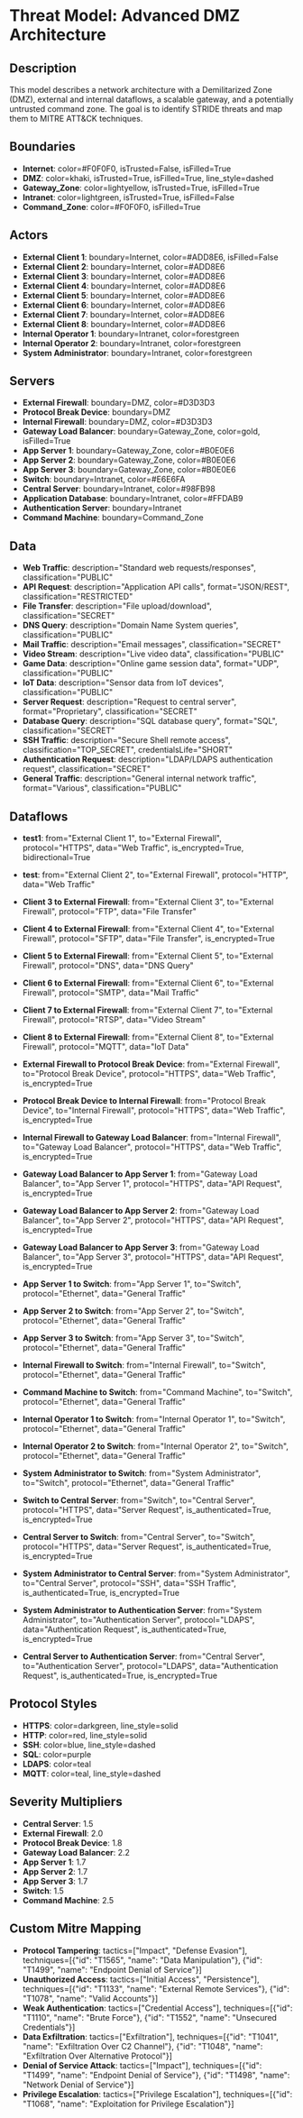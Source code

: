 # Threat Model: Advanced DMZ Architecture

## Description
This model describes a network architecture with a Demilitarized Zone (DMZ), external and internal dataflows, a scalable gateway, and a potentially untrusted command zone. The goal is to identify STRIDE threats and map them to MITRE ATT&CK techniques.

## Boundaries
- **Internet**: color=#F0F0F0, isTrusted=False, isFilled=True
- **DMZ**: color=khaki, isTrusted=True, isFilled=True, line_style=dashed
- **Gateway_Zone**: color=lightyellow, isTrusted=True, isFilled=True
- **Intranet**: color=lightgreen, isTrusted=True, isFilled=False
- **Command_Zone**: color=#F0F0F0, isFilled=True

## Actors
- **External Client 1**: boundary=Internet, color=#ADD8E6, isFilled=False
- **External Client 2**: boundary=Internet, color=#ADD8E6
- **External Client 3**: boundary=Internet, color=#ADD8E6
- **External Client 4**: boundary=Internet, color=#ADD8E6
- **External Client 5**: boundary=Internet, color=#ADD8E6
- **External Client 6**: boundary=Internet, color=#ADD8E6
- **External Client 7**: boundary=Internet, color=#ADD8E6
- **External Client 8**: boundary=Internet, color=#ADD8E6
- **Internal Operator 1**: boundary=Intranet, color=forestgreen
- **Internal Operator 2**: boundary=Intranet, color=forestgreen
- **System Administrator**: boundary=Intranet, color=forestgreen

## Servers
- **External Firewall**: boundary=DMZ, color=#D3D3D3
- **Protocol Break Device**: boundary=DMZ
- **Internal Firewall**: boundary=DMZ, color=#D3D3D3
- **Gateway Load Balancer**: boundary=Gateway_Zone, color=gold, isFilled=True
- **App Server 1**: boundary=Gateway_Zone, color=#B0E0E6
- **App Server 2**: boundary=Gateway_Zone, color=#B0E0E6
- **App Server 3**: boundary=Gateway_Zone, color=#B0E0E6
- **Switch**: boundary=Intranet, color=#E6E6FA
- **Central Server**: boundary=Intranet, color=#98FB98
- **Application Database**: boundary=Intranet, color=#FFDAB9
- **Authentication Server**: boundary=Intranet
- **Command Machine**: boundary=Command_Zone

## Data
- **Web Traffic**: description="Standard web requests/responses", classification="PUBLIC"
- **API Request**: description="Application API calls", format="JSON/REST", classification="RESTRICTED"
- **File Transfer**: description="File upload/download", classification="SECRET"
- **DNS Query**: description="Domain Name System queries", classification="PUBLIC"
- **Mail Traffic**: description="Email messages", classification="SECRET"
- **Video Stream**: description="Live video data", classification="PUBLIC"
- **Game Data**: description="Online game session data", format="UDP", classification="PUBLIC"
- **IoT Data**: description="Sensor data from IoT devices", classification="PUBLIC"
- **Server Request**: description="Request to central server", format="Proprietary", classification="SECRET"
- **Database Query**: description="SQL database query", format="SQL", classification="SECRET"
- **SSH Traffic**: description="Secure Shell remote access", classification="TOP_SECRET", credentialsLife="SHORT"
- **Authentication Request**: description="LDAP/LDAPS authentication request", classification="SECRET"
- **General Traffic**: description="General internal network traffic", format="Various", classification="PUBLIC"

## Dataflows
- **test1**: from="External Client 1", to="External Firewall", protocol="HTTPS", data="Web Traffic", is_encrypted=True, bidirectional=True
- **test**: from="External Client 2", to="External Firewall", protocol="HTTP", data="Web Traffic"
- **Client 3 to External Firewall**: from="External Client 3", to="External Firewall", protocol="FTP", data="File Transfer"
- **Client 4 to External Firewall**: from="External Client 4", to="External Firewall", protocol="SFTP", data="File Transfer", is_encrypted=True
- **Client 5 to External Firewall**: from="External Client 5", to="External Firewall", protocol="DNS", data="DNS Query"
- **Client 6 to External Firewall**: from="External Client 6", to="External Firewall", protocol="SMTP", data="Mail Traffic"
- **Client 7 to External Firewall**: from="External Client 7", to="External Firewall", protocol="RTSP", data="Video Stream"
- **Client 8 to External Firewall**: from="External Client 8", to="External Firewall", protocol="MQTT", data="IoT Data"

- **External Firewall to Protocol Break Device**: from="External Firewall", to="Protocol Break Device", protocol="HTTPS", data="Web Traffic", is_encrypted=True
- **Protocol Break Device to Internal Firewall**: from="Protocol Break Device", to="Internal Firewall", protocol="HTTPS", data="Web Traffic", is_encrypted=True

- **Internal Firewall to Gateway Load Balancer**: from="Internal Firewall", to="Gateway Load Balancer", protocol="HTTPS", data="Web Traffic", is_encrypted=True
- **Gateway Load Balancer to App Server 1**: from="Gateway Load Balancer", to="App Server 1", protocol="HTTPS", data="API Request", is_encrypted=True
- **Gateway Load Balancer to App Server 2**: from="Gateway Load Balancer", to="App Server 2", protocol="HTTPS", data="API Request", is_encrypted=True
- **Gateway Load Balancer to App Server 3**: from="Gateway Load Balancer", to="App Server 3", protocol="HTTPS", data="API Request", is_encrypted=True

- **App Server 1 to Switch**: from="App Server 1", to="Switch", protocol="Ethernet", data="General Traffic"
- **App Server 2 to Switch**: from="App Server 2", to="Switch", protocol="Ethernet", data="General Traffic"
- **App Server 3 to Switch**: from="App Server 3", to="Switch", protocol="Ethernet", data="General Traffic"

- **Internal Firewall to Switch**: from="Internal Firewall", to="Switch", protocol="Ethernet", data="General Traffic"
- **Command Machine to Switch**: from="Command Machine", to="Switch", protocol="Ethernet", data="General Traffic"

- **Internal Operator 1 to Switch**: from="Internal Operator 1", to="Switch", protocol="Ethernet", data="General Traffic"
- **Internal Operator 2 to Switch**: from="Internal Operator 2", to="Switch", protocol="Ethernet", data="General Traffic"
- **System Administrator to Switch**: from="System Administrator", to="Switch", protocol="Ethernet", data="General Traffic"

- **Switch to Central Server**: from="Switch", to="Central Server", protocol="HTTPS", data="Server Request", is_authenticated=True, is_encrypted=True
- **Central Server to Switch**: from="Central Server", to="Switch", protocol="HTTPS", data="Server Request", is_authenticated=True, is_encrypted=True
- **System Administrator to Central Server**: from="System Administrator", to="Central Server", protocol="SSH", data="SSH Traffic", is_authenticated=True, is_encrypted=True
- **System Administrator to Authentication Server**: from="System Administrator", to="Authentication Server", protocol="LDAPS", data="Authentication Request", is_authenticated=True, is_encrypted=True
- **Central Server to Authentication Server**: from="Central Server", to="Authentication Server", protocol="LDAPS", data="Authentication Request", is_authenticated=True, is_encrypted=True

## Protocol Styles
- **HTTPS**: color=darkgreen, line_style=solid
- **HTTP**: color=red, line_style=solid
- **SSH**: color=blue, line_style=dashed
- **SQL**: color=purple
- **LDAPS**: color=teal
- **MQTT**: color=teal, line_style=dashed

## Severity Multipliers
- **Central Server**: 1.5
- **External Firewall**: 2.0
- **Protocol Break Device**: 1.8
- **Gateway Load Balancer**: 2.2
- **App Server 1**: 1.7
- **App Server 2**: 1.7
- **App Server 3**: 1.7
- **Switch**: 1.5
- **Command Machine**: 2.5

## Custom Mitre Mapping
- **Protocol Tampering**: tactics=["Impact", "Defense Evasion"], techniques=[{"id": "T1565", "name": "Data Manipulation"}, {"id": "T1499", "name": "Endpoint Denial of Service"}]
- **Unauthorized Access**: tactics=["Initial Access", "Persistence"], techniques=[{"id": "T1133", "name": "External Remote Services"}, {"id": "T1078", "name": "Valid Accounts"}]
- **Weak Authentication**: tactics=["Credential Access"], techniques=[{"id": "T1110", "name": "Brute Force"}, {"id": "T1552", "name": "Unsecured Credentials"}]
- **Data Exfiltration**: tactics=["Exfiltration"], techniques=[{"id": "T1041", "name": "Exfiltration Over C2 Channel"}, {"id": "T1048", "name": "Exfiltration Over Alternative Protocol"}]
- **Denial of Service Attack**: tactics=["Impact"], techniques=[{"id": "T1499", "name": "Endpoint Denial of Service"}, {"id": "T1498", "name": "Network Denial of Service"}]
- **Privilege Escalation**: tactics=["Privilege Escalation"], techniques=[{"id": "T1068", "name": "Exploitation for Privilege Escalation"}]